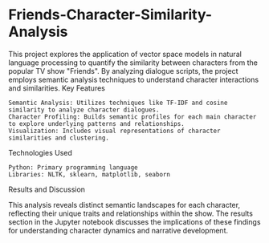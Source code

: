 # Friends-Character-Similarity-Analysis
This project explores the application of vector space models in natural language processing to quantify the similarity between characters from the popular TV show "Friends". By analyzing dialogue scripts, the project employs semantic analysis techniques to understand character interactions and similarities.
Key Features

    Semantic Analysis: Utilizes techniques like TF-IDF and cosine similarity to analyze character dialogues.
    Character Profiling: Builds semantic profiles for each main character to explore underlying patterns and relationships.
    Visualization: Includes visual representations of character similarities and clustering.
Technologies Used

    Python: Primary programming language
    Libraries: NLTK, sklearn, matplotlib, seaborn
    
Results and Discussion

This analysis reveals distinct semantic landscapes for each character, reflecting their unique traits and relationships within the show. The results section in the Jupyter notebook discusses the implications of these findings for understanding character dynamics and narrative development.

